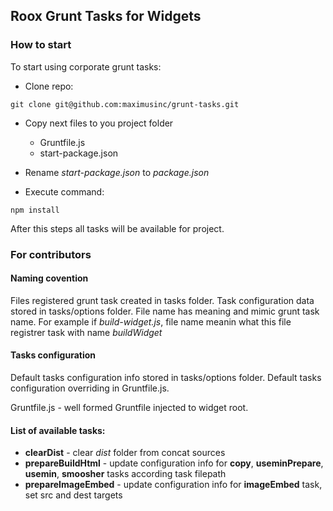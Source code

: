 ## Roox Grunt Tasks for Widgets ##

### How to start ###

To start using corporate grunt tasks:

- Clone repo:
```shell
git clone git@github.com:maximusinc/grunt-tasks.git
```
- Copy next files to you project folder
	- Gruntfile.js
	- start-package.json

- Rename _start-package.json_ to _package.json_

- Execute command:
```shell
npm install
```
After this steps all tasks will be available for project.


### For contributors ###

#### Naming covention ####

Files registered  grunt task created in tasks folder. Task configuration data stored in tasks/options folder.
File name has meaning and mimic grunt task name. For example if _build-widget.js_, file name meanin what this file registrer task with name _buildWidget_

#### Tasks configuration ####

Default tasks configuration info stored in tasks/options folder. Default tasks configuration overriding in Gruntfile.js.

Gruntfile.js - well formed Gruntfile injected to widget root.

#### List of available tasks: ####

- __clearDist__ - clear _dist_ folder from concat sources
- __prepareBuildHtml__ - update configuration info for __copy__, __useminPrepare__, __usemin__, __smoosher__ tasks according task filepath
- __prepareImageEmbed__ - update configuration info for __imageEmbed__ task, set src and dest targets
